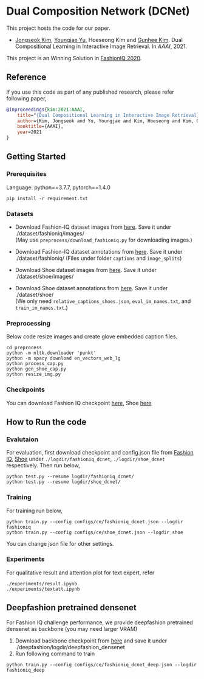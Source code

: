 # Dual Composition Network (DCNet)

This project hosts the code for our paper.

- [Jongseok Kim](https://ozmig77.github.io/), [Youngjae Yu](https://yj-yu.github.io/home), Hoeseong Kim and [Gunhee Kim](http://vision.snu.ac.kr/gunhee/).
Dual Compositional Learning in Interactive Image Retrieval. In *AAAI*, 2021.

This project is an Winning Solution in [FashionIQ 2020](https://sites.google.com/view/cvcreative2020/fashion-iq).

## Reference

If you use this code as part of any published research, please refer following paper,

```bibtex
@inproceedings{kim:2021:AAAI,
    title="{Dual Compositional Learning in Interactive Image Retrieval}",
    author={Kim, Jongseok and Yu, Youngjae and Kim, Hoeseong and Kim, Gunhee},
    booktitle={AAAI},
    year=2021
}
```

## Getting Started

### Prerequisites
Language: python\==3.7.7, pytorch\==1.4.0
```
pip install -r requirement.txt
```

### Datasets
- Download Fashion-IQ dataset images from [here](https://github.com/hongwang600/fashion-iq-metadata). Save it under ./dataset/fashioniq/images/   
(May use `preprocess/download_fashioniq.py` for downloading images.)

- Download Fashion-IQ dataset annotations from [here](https://github.com/XiaoxiaoGuo/fashion-iq). Save it under ./dataset/fashioniq/
(Files under folder `captions` and `image_splits`)                                                                                                

- Download Shoe dataset images from [here](http://tamaraberg.com/attributesDataset/attributedata.tar.gz). Save it under ./dataset/shoe/images/

- Download Shoe dataset annotations from [here](https://github.com/yanbeic/VAL/tree/master/datasets/shoes). Save it under ./dataset/shoe/         
(We only need `relative_captions_shoes.json`, `eval_im_names.txt`, and `train_im_names.txt`.)


### Preprocessing
Below code resize images and create glove embedded caption files.
```
cd preprocess
python -m nltk.downloader 'punkt'
python -m spacy download en_vectors_web_lg
python process_cap.py
python gen_shoe_cap.py
python resize_img.py
```

### Checkpoints
You can download Fashion IQ checkpoint [here](), Shoe [here]()


## How to Run the code

### Evalutaion
For evaluation, first download checkpoint and config.json file from [Fashion IQ](https://drive.google.com/drive/folders/1wgygqF095Di67EaHaGOXbwh3wEzk9izB?usp=sharing), [Shoe](https://drive.google.com/drive/folders/1saN1IhZ_fGOTfRMhoJ6QVVvi8Vj57mZn?usp=sharing) under `./logdir/fashioniq_dcnet`, `./logdir/shoe_dcnet` respectively.
Then run below,
```
python test.py --resume logdir/fashioniq_dcnet/
python test.py --resume logdir/shoe_dcnet/
```
### Training
For training run below,
```
python train.py --config configs/ce/fashioniq_dcnet.json --logdir fashioniq
python train.py --config configs/ce/shoe_dcnet.json --logdir shoe
```
You can change json file for other settings.

### Experiments
For qualitative result and attention plot for text expert, refer
```
./experiments/result.ipynb
./experiments/textatt.ipynb
```

## Deepfashion pretrained densenet
For Fashion IQ challenge performance, we provide deepfashion pretrained densenet as backbone (you may need larger VRAM)
1. Download backbone checkpoint from [here](https://drive.google.com/file/d/1L5ArT7n-D4bB9QkmntJQNWfPYgu0UFCX/view?usp=sharing) and save it under ./deepfashion/logdir/deepfashion_densenet
2. Run following command to train
```
python train.py --config configs/ce/fashioniq_dcnet_deep.json --logdir fashioniq_deep
```
